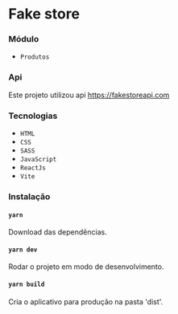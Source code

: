 # Fake store

### Módulo
* `Produtos`

### Api
Este projeto utilizou api https://fakestoreapi.com

### Tecnologias
* `HTML`
* `CSS`
* `SASS`
* `JavaScript`
* `ReactJs`
* `Vite`

### Instalação

#### `yarn`
Download das dependências.

#### `yarn dev`
Rodar o projeto em modo de desenvolvimento.

#### `yarn build`
Cria o aplicativo para produção na pasta 'dist'.